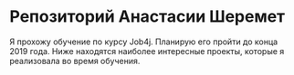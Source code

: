 # Репозиторий Анастасии Шеремет
Я прохожу обучение по курсу Job4j. Планирую его пройти до конца 2019 года.
Ниже находятся наиболее интересные проекты, которые я реализовала во время обучения.  